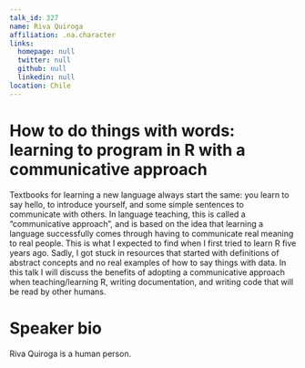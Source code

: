 ```yaml
---
talk_id: 327
name: Riva Quiroga
affiliation: .na.character
links:
  homepage: null
  twitter: null
  github: null
  linkedin: null
location: Chile
---
```


# How to do things with words: learning to program in R with a communicative approach

Textbooks for learning a new language always start the same: you learn to say hello, to introduce yourself, and some simple sentences to communicate with others. In language teaching, this is called a “communicative approach”, and is based on the idea that learning a language successfully comes through having to communicate real meaning to real people. This is what I expected to find when I first tried to learn R five years ago. Sadly, I got stuck in resources that started with definitions of abstract concepts and no real examples of how to say things with data. In this talk I will discuss the benefits of adopting a communicative approach when teaching/learning R, writing documentation, and writing code that will be read by other humans.

# Speaker bio

Riva Quiroga is a human person.
